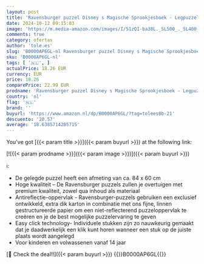 ```yaml
---
layout: post
title: 'Ravensburger puzzel Disney s Magische Sprookjesboek - Legpuzzel - 1500 stukjes'
date: 2024-10-12 09:15:03
image: 'https://m.media-amazon.com/images/I/51zQI-ba38L._SL500_._SL400_.jpg'
comments: true
category: ofertas
author: 'tole.es'
slug: 'B0000AP6GL-nl Ravensburger puzzel Disney s Magische Sprookjesboek -...'
sku: 'B0000AP6GL-nl'
tags: [ '🇳🇱', ]
actualPrice: 18.26 EUR
currency: EUR
price: 18.26
comparePrice: 22.99 EUR
prodname: 'Ravensburger puzzel Disney s Magische Sprookjesboek - Legpuzzel - 1500 stukjes'
country: 'nl'
flag: '🇳🇱'
brand: ''
buyurl: 'https://www.amazon.nl/dp/B0000AP6GL/?tag=tolees0b-21'
descuento: '20.57'
average: '18.6385714285715'
---
```


You've got [{{< param title >}}]({{< param buyurl >}}) at the following link:

[![{{< param prodname >}}]({{< param image >}})]({{< param buyurl >}})

ℹ️:

- De gelegde puzzel heeft een afmeting van ca. 84 x 60 cm
- Hoge kwaliteit – De Ravensburger puzzels zullen je overtuigen met premium kwaliteit, zowel qua inhoud als materiaal
- Antireflectie-oppervlak - Ravensburger-puzzels gebruiken een exclusief ontwikkeld, extra dik karton in combinatie met ons fijne, linnen gestructureerde papier om een ​​niet-reflecterend puzzeloppervlak te creëren en je de best mogelijke puzzelervaring te geven
- Easy click technology- Individuele stukken zijn zo nauwkeurig gemaakt dat je daadwerkelijk een klik kunt horen wanneer een stuk op de juiste plaats wordt aangelegd
- Voor kinderen en volwassenen vanaf 14 jaar

[🛒 Check the deal!!]({{< param buyurl >}})
{{<world>}}B0000AP6GL{{</world>}}
